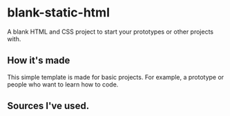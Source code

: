 # blank-static-html
A blank HTML and CSS project to start your prototypes or other projects with.

## How it's made
This simple template is made for basic projects. For example, a prototype or people who want to learn how to code.


## Sources I've used.



